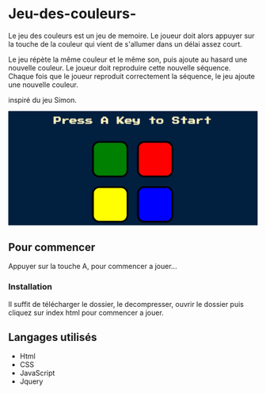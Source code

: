 # Jeu-des-couleurs-

Le jeu des couleurs est un jeu de memoire. Le joueur doit alors appuyer sur la touche de la couleur qui vient de s'allumer dans un délai assez court.

Le jeu répète la même couleur et le même son, puis ajoute au hasard une nouvelle couleur. Le joueur doit reproduire cette nouvelle séquence. Chaque fois que le joueur reproduit correctement la séquence, le jeu ajoute une nouvelle couleur.

inspiré du jeu Simon.

![view](images/view.JPG "jeu des couleurs view")

## Pour commencer



Appuyer sur la touche A, pour commencer a jouer...


### Installation

Il suffit de télécharger le dossier, le decompresser, ouvrir le dossier puis cliquez sur index html pour commencer a jouer.


## Langages utilisés

* Html
* CSS
* JavaScript
* Jquery





